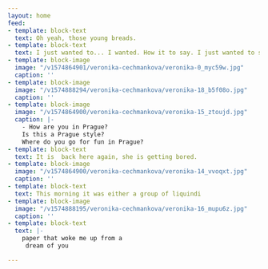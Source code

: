 ```yaml
---
layout: home
feed:
- template: block-text
  text: Oh yeah, those young breads.
- template: block-text
  text: I just wanted to... I wanted. How it to say. I just wanted to say, that…
- template: block-image
  image: "/v1574864901/veronika-cechmankova/veronika-0_myc59w.jpg"
  caption: ''
- template: block-image
  image: "/v1574888294/veronika-cechmankova/veronika-18_b5f08o.jpg"
  caption: ''
- template: block-image
  image: "/v1574864900/veronika-cechmankova/veronika-15_ztoujd.jpg"
  caption: |-
    - How are you in Prague?
    Is this a Prague style?
    Where do you go for fun in Prague?
- template: block-text
  text: It is  back here again, she is getting bored.
- template: block-image
  image: "/v1574864900/veronika-cechmankova/veronika-14_vvoqxt.jpg"
  caption: ''
- template: block-text
  text: This morning it was either a group of liquindi
- template: block-image
  image: "/v1574888195/veronika-cechmankova/veronika-16_mupu6z.jpg"
  caption: ''
- template: block-text
  text: |-
    paper that woke me up from a
     dream of you

---
```

